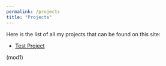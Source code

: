 ```yaml
---
permalink: /projects
title: "Projects"
---
```

Here is the list of all my projects that can be found on this site:
* [Test Project](./testproject)

(mod1)
